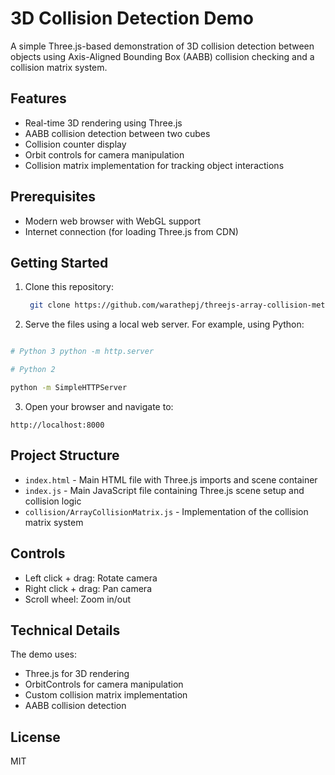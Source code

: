 # 3D Collision Detection Demo

A simple Three.js-based demonstration of 3D collision detection between objects using Axis-Aligned Bounding Box (AABB) collision checking and a collision matrix system.

## Features

- Real-time 3D rendering using Three.js
- AABB collision detection between two cubes
- Collision counter display
- Orbit controls for camera manipulation
- Collision matrix implementation for tracking object interactions

## Prerequisites

- Modern web browser with WebGL support
- Internet connection (for loading Three.js from CDN)

## Getting Started

1. Clone this repository:

   ```bash
    git clone https://github.com/warathepj/threejs-array-collision-metrix.git

   ```

2. Serve the files using a local web server. For example, using Python:

```bash

# Python 3 python -m http.server

# Python 2

python -m SimpleHTTPServer
```

3. Open your browser and navigate to:

```
http://localhost:8000

```

## Project Structure

- `index.html` - Main HTML file with Three.js imports and scene container
- `index.js` - Main JavaScript file containing Three.js scene setup and collision logic
- `collision/ArrayCollisionMatrix.js` - Implementation of the collision matrix system

## Controls

- Left click + drag: Rotate camera
- Right click + drag: Pan camera
- Scroll wheel: Zoom in/out

## Technical Details

The demo uses:

- Three.js for 3D rendering
- OrbitControls for camera manipulation
- Custom collision matrix implementation
- AABB collision detection

## License

MIT
